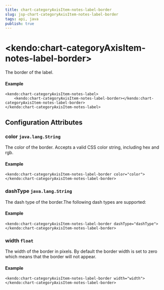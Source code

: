 ```yaml
---
title: chart-categoryAxisItem-notes-label-border
slug: jsp-chart-categoryAxisItem-notes-label-border
tags: api, java
publish: true
---
```


# \<kendo:chart-categoryAxisItem-notes-label-border\>

The border of the label.

#### Example
    <kendo:chart-categoryAxisItem-notes-label>
        <kendo:chart-categoryAxisItem-notes-label-border></kendo:chart-categoryAxisItem-notes-label-border>
    </kendo:chart-categoryAxisItem-notes-label>

## Configuration Attributes

### color `java.lang.String`

The color of the border. Accepts a valid CSS color string, including hex and rgb.

#### Example
    <kendo:chart-categoryAxisItem-notes-label-border color="color">
    </kendo:chart-categoryAxisItem-notes-label-border>

### dashType `java.lang.String`

The dash type of the border.The following dash types are supported:

#### Example
    <kendo:chart-categoryAxisItem-notes-label-border dashType="dashType">
    </kendo:chart-categoryAxisItem-notes-label-border>

### width `float`

The width of the border in pixels. By default the border width is set to zero which means that the border will not appear.

#### Example
    <kendo:chart-categoryAxisItem-notes-label-border width="width">
    </kendo:chart-categoryAxisItem-notes-label-border>

